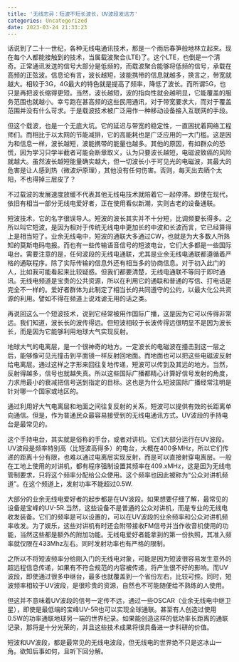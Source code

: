 ```yaml
---
title: '无线志异：短波不短长波长，UV波段发远方'
categories: Uncategorized
date: 2023-03-24 21:33:23
---
```

话说到了二十一世纪，各种无线电通讯技术，那是一个雨后春笋般地林立起来。现在每个人都能接触到的技术，当属载波聚合(LTE)了。这个LTE，也倒是一个清奇。正常通讯发送的信号大部分是低频的，而载波聚合能够将低频的信号，承载在高频的正弦波。信息论有言，波长越短，波能携带的信息就越多，换言之，带宽就越大。相较于3G，4G最大的特色就是提高了频率，降低了波长。而所谓5G，也只是再把波长缩得更短。当然，波长越短，波的指向性就会越明显，它能覆盖的服务范围也就越小。幸亏跑在甚高频的这些民用通讯，对于带宽要求大，而对于覆盖范围并没有什么苛求。于是载波技术被广泛用作一种移动设备接入互联网的手段。

但这个载波，也是一个无底大坑。它的延迟与带宽的稳定性，一直困扰着网络工程师们。而相比于以太网的节能减排，它的高能耗也是广泛应用的一大门槛。这是因为和信息一样，波长越短，波能携带的能量也越多。其他的原因，有如群众的恐慌，因为学习只学半截者可能会断章取义，认为只要波长越短，电磁波致癌的风险就越大。虽然波长越短能量确实越大，但一切波长小于可见光的电磁波，其最大的危害是让人感到热（微波炉原理），其他没有任何伤害。否则，每天出去晒个太阳，不也得掉三层皮了？

不过载波的发展速度放缓不代表其他无线电技术就陪着它一起停滞。即使在现代，依旧有相当一部分无线电爱好者，正在使用看似新潮，实则古老的设备通联。

短波技术，它的名字很误导人。短波的波长其实并不十分短，比调频要长得多。之所以叫它短波，是因为相对于传统无线电中更加长的中波和长波而言，它已经算得上是相当短了。业余无线电中，短波的通联大多通过CW，也就是为大多数人所熟知的莫斯电码电报。而也有一些传输语音信号的短波电台，它们大多都是一些国际电台。需要注意的是，任何波段的无线电通联，尤其是业余无线电通联都遵循着严格的通联程序。除了实际传输的信息外还有相当多的协商信息。对于初入此门的人，比如我可能看起来比较疑惑。但我们都要清楚，无线电通联不等同于即时通讯。无线电频道是宝贵的公共资源，所以在利用它的通联和普通的写信、打电话是完全不一样的。爱好者群体为此制定了相当长的共同遵守的公约，以最大化公共资源的利用。譬如不得在频道上说戏谑无用的话之类。

再说回这么一个短波技术，说到它经常被用作国际广播，这是因为它可以传得非常远。我们知道，波长长的波传得远。但短波相较于长波传得远很明显不是因为波长长，而是因为它能够利用地球大气实现反射。

地球大气的电离层，是一个很神奇的地方。一定波长的电磁波在撞击到这一层之后，能够像可见光撞击到平面镜一样反射回地面。而地面也可以把这些电磁波反射给电离层。通过这样之字形来回往复地传递，短波可以传到及其远的地方。当然，反射得越多，信号也就越失真。所以这些国际广播都精心计算好信号发射的角度，力求用最小的衰减把信号送到指定的目标。这也是为什么短波国际广播经常注明是针对哪一个国家或地区的。

通过利用好大气电离层和地面之间往复反射的关系，短波可以提供有效的长距离单向通信。但是，作为普通民众最容易接受到的无线电通讯方式，UV波段的手持电台是最常见的。

这个手持电台，其实就是俗称的手台，或者对讲机。它们大部分运行在UV波段。UV波段是频率特别高（比短波高得多）的电台，大概在400多MHz，所以它们传递的距离十分有限，也难以通过电离层实现反射，而是可以直接射穿电离层。一般在工地上使用的对讲机，都有程序强制设置其频率在409.xMHz，这是因为无线电管制要求，只将这个频率分配给公众使用。这个频率也因此被称为“公众对讲机频道”。在这个频道上，发射功率不能超过0.5W.

大部分的业余无线电爱好者的起步都是在UV波段。如果想要仔细了解，最常见的设备是宝峰的UV-5R.当然，这些设备不是普通的公众对讲机，而是专业的无线电收发装备。它们的频率是可以设置的，可以在UV波段的业余频率和公众对讲机频率收发。为了娱乐，这些对讲机有时还会附带接收FM信号并当作收音机使用的功能，当然这些都是额外的附加功能。无线电爱好者能拿到的第一份执照，其准入频率就仅限在433Mhz左右。同时发射功率也有严格的限制。

之所以不将短波频率分给刚入门的无线电对象，可能是因为短波很容易发生意外的超远程信息传递，如果有不符合规范的内容被传递，将产生很不好的影响。而UV波段，即使通过很多中继台，最多也就覆盖到一个省份左右，比较可控。同时，短波频率相较于UV波段，是很珍贵的资源，自然也不可能随便给不熟练的人使用。

但这并不意味着UV波段的信号一定传不远，通过一些OSCAR（业余无线电中继卫星），即使是最低端的宝峰UV-5R也可以实现全球通联。甚至有人创造过使用0.5W的功率通联地球另一端的世界纪录。如果能创造这样的低功率长距离的通联记录，那将是十分光荣的，并且这些技术成果将很具备进一步科研的价值。

短波和UV波段，都是最常见的无线电波段，但无线电的世界绝不只是这冰山一角。欲知后事如何，且听下回分解。

